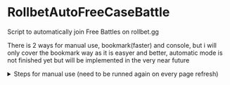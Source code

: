 # RollbetAutoFreeCaseBattle
Script to automatically join Free Battles on rollbet.gg

There is 2 ways for manual use, bookmark(faster) and console, but i will only cover the bookmark way as it is easyer and better,
automatic mode is not finished yet but will be implemented in the very near future

<details>
<summary>Steps for manual use (need to be runned again on every page refresh)</summary>
  
# You just need to crate a bookmark, set the name to something like "autoFreeBattle" (your choice, it doesnt matter) and then set the URL of the bookmark you created to a code here below.

# make sure to copy all or it wont work
```
eval(eval(await(await fetch('https://raw.githubusercontent.com/itaplyr/RollbetAutoFreeCaseBattle/refs/heads/main/script')).text()))
```

</details>
